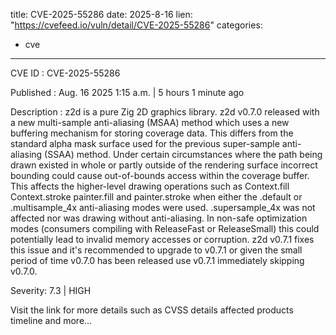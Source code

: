  
title: CVE-2025-55286
date: 2025-8-16
lien: "https://cvefeed.io/vuln/detail/CVE-2025-55286"
categories:
  - cve
---

CVE ID : CVE-2025-55286

Published :  Aug. 16
2025
1:15 a.m. | 5 hours
1 minute ago

Description : z2d is a pure Zig 2D graphics library. z2d v0.7.0 released with a new multi-sample anti-aliasing (MSAA) method
which uses a new buffering mechanism for storing coverage data. This differs from the standard alpha mask surface used for the previous super-sample anti-aliasing (SSAA) method. Under certain circumstances where the path being drawn existed in whole or partly outside of the rendering surface
incorrect bounding could cause out-of-bounds access within the coverage buffer. This affects the higher-level drawing operations
such as Context.fill
Context.stroke
painter.fill
and painter.stroke
when either the .default or .multisample_4x anti-aliasing modes were used. .supersample_4x was not affected
nor was drawing without anti-aliasing. In non-safe optimization modes (consumers compiling with ReleaseFast or ReleaseSmall)
this could potentially lead to invalid memory accesses or corruption. z2d v0.7.1 fixes this issue
and it's recommended to upgrade to v0.7.1
or
given the small period of time v0.7.0 has been released
use v0.7.1 immediately
skipping v0.7.0.

Severity: 7.3 | HIGH

Visit the link for more details
such as CVSS details
affected products
timeline
and more...
